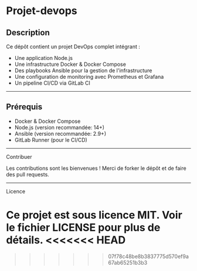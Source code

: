 # Projet-devops

## Description

Ce dépôt contient un projet DevOps complet intégrant :
- Une application Node.js
- Une infrastructure Docker & Docker Compose
- Des playbooks Ansible pour la gestion de l'infrastructure
- Une configuration de monitoring avec Prometheus et Grafana
- Un pipeline CI/CD via GitLab CI

---


## Prérequis

- Docker & Docker Compose
- Node.js (version recommandée: 14+)
- Ansible (version recommandée: 2.9+)
- GitLab Runner (pour le CI/CD)

---

Contribuer

Les contributions sont les bienvenues !
Merci de forker le dépôt et de faire des pull requests.

---

Licence

Ce projet est sous licence MIT. Voir le fichier LICENSE pour plus de détails.
<<<<<<< HEAD
=======

>>>>>>> 07f78c48be8b3837775d570ef9a67ab65251b3b3
